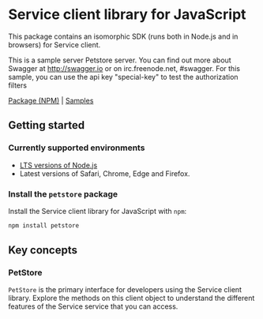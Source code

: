 # Service client library for JavaScript

This package contains an isomorphic SDK (runs both in Node.js and in browsers) for Service client.

This is a sample server Petstore server.  You can find out more about Swagger at <a href="http://swagger.io">http://swagger.io</a> or on irc.freenode.net, #swagger.  For this sample, you can use the api key "special-key" to test the authorization filters

[Package (NPM)](https://www.npmjs.com/package/petstore) |
[Samples](https://github.com/Azure-Samples/azure-samples-js-management)

## Getting started

### Currently supported environments

- [LTS versions of Node.js](https://nodejs.org/about/releases/)
- Latest versions of Safari, Chrome, Edge and Firefox.


### Install the `petstore` package

Install the Service client library for JavaScript with `npm`:

```bash
npm install petstore
```


## Key concepts

### PetStore

`PetStore` is the primary interface for developers using the Service client library. Explore the methods on this client object to understand the different features of the Service service that you can access.

